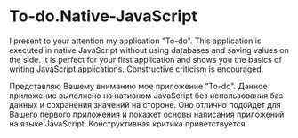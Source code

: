 # To-do.Native-JavaScript

I present to your attention my application "To-do". This application is executed in native JavaScript without using databases and saving values ​​on the side. It is perfect for your first application and shows you the basics of writing JavaScript applications.
Constructive criticism is encouraged.

Представляю Вашему вниманию мое приложение "To-do". Данное приложение выполнено на нативном JavaScript без использования баз данных и сохранения значений на стороне. Оно отлично подойдет для Вашего первого приложения и покажет основы написания приложений на языке JavaScript.
Конструктивная критика приветствуется.
